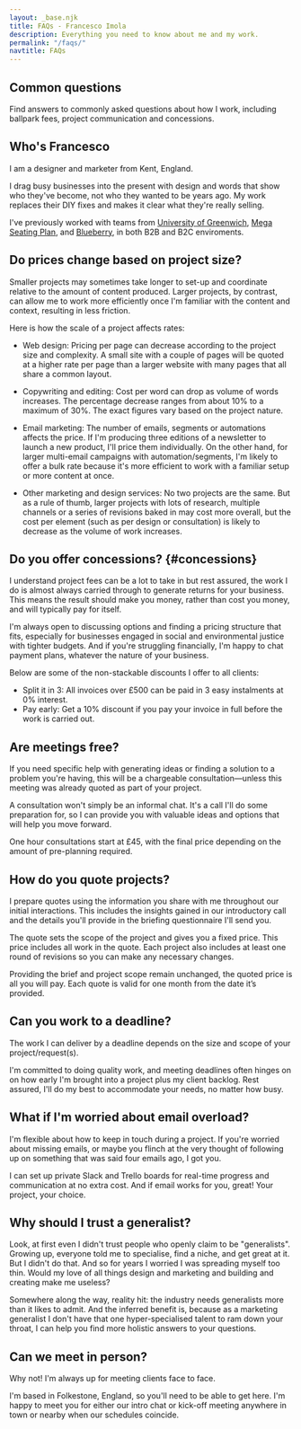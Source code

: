```yaml
---
layout: _base.njk
title: FAQs - Francesco Imola
description: Everything you need to know about me and my work.
permalink: "/faqs/"
navtitle: FAQs
---
```


<section class="max-width center pad-bottom">


# Common questions
Find answers to commonly asked questions about how I work, including ballpark fees, project communication and concessions.

</section>

<section class="max-width center pad-bottom faqs">

## Who's Francesco

I am a designer and marketer from Kent, England.

I drag busy businesses into the present with design and words that show who they've become, not who they wanted to be years ago. My work replaces their DIY fixes and makes it clear what they're really selling.

I've previously worked with teams from [University of Greenwich](https://www.gre.ac.uk/las/design), [Mega Seating Plan](https://www.seatingplan.com/), and [Blueberry](https://blueberrycreatives.co.uk/), in both B2B and B2C enviroments.

</section>

<section class="max-width center pad-bottom faqs">

## Do prices change based on project size?

Smaller projects may sometimes take longer to set-up and coordinate relative to the amount of content produced. Larger projects, by contrast, can allow me to work more efficiently once I'm familiar with the content and context, resulting in less friction.

Here is how the scale of a project affects rates:

- Web design: Pricing per page can decrease according to the project size and complexity. A small site with a couple of pages will be quoted at a higher rate per page than a larger website with many pages that all share a common layout.

- Copywriting and editing: Cost per word can drop as volume of words increases. The percentage decrease ranges from about 10% to a maximum of 30%. The exact figures vary based on the project nature.

- Email marketing: The number of emails, segments or automations affects the price. If I'm producing three editions of a newsletter to launch a new product, I'll price them individually. On the other hand, for larger multi-email campaigns with automation/segments, I'm likely to offer a bulk rate because it's more efficient to work with a familiar setup or more content at once.

- Other marketing and design services: No two projects are the same. But as a rule of thumb, larger projects with lots of research, multiple channels or a series of revisions baked in may cost more overall, but the cost per element (such as per design or consultation) is likely to decrease as the volume of work increases.

</section>

<section class="max-width center pad-bottom faqs">

## Do you offer concessions? {#concessions}

I understand project fees can be a lot to take in but rest assured, the work I do is almost always carried through to generate returns for your business. This means the result should make you money, rather than cost you money, and will typically pay for itself.

I'm always open to discussing options and finding a pricing structure that fits, especially for businesses engaged in social and environmental justice with tighter budgets. And if you're struggling financially, I'm happy to chat payment plans, whatever the nature of your business.

Below are some of the non-stackable discounts I offer to all clients:

- Split it in 3: All invoices over £500 can be paid in 3 easy instalments at 0% interest.
- Pay early: Get a 10% discount if you pay your invoice in full before the work is carried out.

</section>

<section class="max-width center pad-bottom faqs">

## Are meetings free?

If you need specific help with generating ideas or finding a solution to a problem you're having, this will be a chargeable consultation—unless this meeting was already quoted as part of your project.

A consultation won't simply be an informal chat. It's a call I'll do some preparation for, so I can provide you with valuable ideas and options that will help you move forward.

One hour consultations start at £45, with the final price depending on the amount of pre-planning required.

</section>

<section class="max-width center pad-bottom faqs">

## How do you quote projects?

I prepare quotes using the information you share with me throughout our initial interactions. This includes the insights gained in our introductory call and the details you'll provide in the briefing questionnaire I'll send you.

The quote sets the scope of the project and gives you a fixed price. This price includes all work in the quote. Each project also includes at least one round of revisions so you can make any necessary changes.

Providing the brief and project scope remain unchanged, the quoted price is all you will pay. Each quote is valid for one month from the date it’s provided.

</section>

<section class="max-width center pad-bottom faqs">

## Can you work to a deadline?

The work I can deliver by a deadline depends on the size and scope of your project/request(s).

I'm committed to doing quality work, and meeting deadlines often hinges on on how early I'm brought into a project plus my client backlog. Rest assured, I'll do my best to accommodate your needs, no matter how busy.

</section>

<section class="max-width center pad-bottom faqs">

## What if I'm worried about email overload?

I'm flexible about how to keep in touch during a project. If you're worried about missing emails, or maybe you flinch at the very thought of following up on something that was said four emails ago, I got you.

I can set up private Slack and Trello boards for real-time progress and communication at no extra cost. And if email works for you, great! Your project, your choice.

</section>

<section class="max-width center pad-bottom faqs">

## Why should I trust a generalist?

Look, at first even I didn't trust people who openly claim to be "generalists". Growing up, everyone told me to specialise, find a niche, and get great at it. But I didn't do that. And so for years I worried I was spreading myself too thin. Would my love of all things design and marketing and building and creating make me useless?

Somewhere along the way, reality hit: the industry needs generalists more than it likes to admit. And the inferred benefit is, because as a marketing generalist I don't have that one hyper-specialised talent to ram down your throat, I can help you find more holistic answers to your questions.

</section>

<section class="max-width center pad-bottom faqs">

## Can we meet in person?

Why not! I'm always up for meeting clients face to face.

I'm based in Folkestone, England, so you'll need to be able to get here. I'm happy to meet you for either our intro chat or kick-off meeting anywhere in town or nearby when our schedules coincide.

</section>
<br>